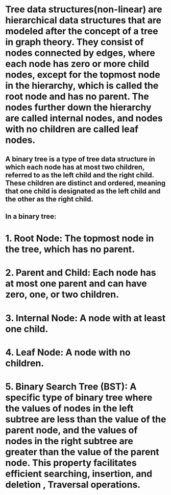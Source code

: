 # Tree data structures(non-linear) are hierarchical data structures that are modeled after the concept of a tree in graph theory. They consist of nodes connected by edges, where each node has zero or more child nodes, except for the topmost node in the hierarchy, which is called the root node and has no parent. The nodes further down the hierarchy are called internal nodes, and nodes with no children are called leaf nodes.

## A binary tree is a type of tree data structure in which each node has at most two children, referred to as the left child and the right child. These children are distinct and ordered, meaning that one child is designated as the left child and the other as the right child.

## In a binary tree:

# 1. Root Node: The topmost node in the tree, which has no parent.

# 2. Parent and Child: Each node has at most one parent and can have zero, one, or two children.

# 3. Internal Node: A node with at least one child.

# 4. Leaf Node: A node with no children.

# 5. Binary Search Tree (BST): A specific type of binary tree where the values of nodes in the left subtree are less than the value of the parent node, and the values of nodes in the right subtree are greater than the value of the parent node. This property facilitates efficient searching, insertion, and deletion , Traversal operations.